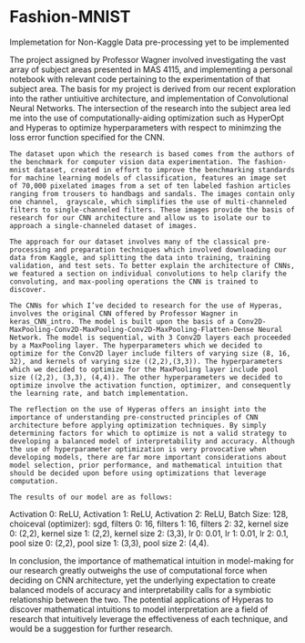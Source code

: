 # Fashion-MNIST

Implemetation for Non-Kaggle Data pre-processing yet to be implemented

The project assigned by Professor Wagner involved investigating the vast array of subject areas presented in MAS 4115, and implementing a personal notebook with relevant code pertaining to the experimentation of that subject area. The basis for my project is derived from our recent exploration into the rather untiuitive architecture, and implementation of Convolutional Neural Networks. The intersection of the research into the subject area led me into the use of computationally-aiding optimization such as HyperOpt and Hyperas to optimize hyperparameters with respect to minimzing the loss error function specified for the CNN.

	The dataset upon which the research is based comes from the authors of the benchmark for computer vision data experimentation. The fashion-mnist dataset, created in effort to improve the benchmarking standards for machine learning models of classification, features an image set of 70,000 pixelated images from a set of ten labeled fashion articles ranging from trousers to handbags and sandals. The images contain only one channel,  grayscale, which simplifies the use of multi-channeled filters to single-channeled filters. These images provide the basis of research for our CNN architecture and allow us to isolate our to approach a single-channeled dataset of images.

	The approach for our dataset involves many of the classical pre-processing and preparation techniques which involved downloading our data from Kaggle, and splitting the data into training, training validation, and test sets. To better explain the architecture of CNNs, we featured a section on individual convolutions to help clarify the convoluting, and max-pooling operations the CNN is trained to discover. 

	The CNNs for which I’ve decided to research for the use of Hyperas, involves the original CNN offered by Professor Wagner in keras_CNN_intro. The model is built upon the basis of a Conv2D-MaxPooling-Conv2D-MaxPooling-Conv2D-MaxPooling-Flatten-Dense Neural Network. The model is sequential, with 3 Conv2D layers each proceeded by a MaxPooling layer. The hyperparameters which we decided to optimize for the Conv2D layer include filters of varying size (8, 16, 32), and kernels of varying size ((2,2),(3,3)). The hyperparameters which we decided to optimize for the MaxPooling layer include pool size ((2,2), (3,3), (4,4)). The other hyperparameters we decided to optimize involve the activation function, optimizer, and consequently the learning rate, and batch implementation. 

	The reflection on the use of Hyperas offers an insight into the importance of understanding pre-constructed principles of CNN architecture before applying optimization techniques. By simply determining factors for which to optimize is not a valid strategy to developing a balanced model of interpretability and accuracy. Although the use of hyperparameter optimization is very provocative when developing models, there are far more important considerations about model selection, prior performance, and mathematical intuition that should be decided upon before using optimizations that leverage computation. 

	The results of our model are as follows:
Activation 0: ReLU, Activation 1: ReLU, Activation 2: ReLU, Batch Size: 128, choiceval (optimizer): sgd, filters 0: 16, filters 1: 16, filters 2: 32, kernel size 0: (2,2), kernel size 1: (2,2), kernel size 2: (3,3), lr 0: 0.01, lr 1: 0.01, lr 2: 0.1, pool size 0: (2,2), pool size 1: (3,3), pool size 2: (4,4).

In conclusion, the importance of mathematical intuition in model-making for our research greatly outweighs the use of computational force when deciding on CNN architecture, yet the underlying expectation to create balanced models of accuracy and interpretability calls for a symbiotic relationship between the two. The potential applications of Hyperas to discover mathematical intuitions to model interpretation are a field of research that intuitively leverage the effectiveness of each technique, and would be a suggestion for further research.
